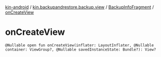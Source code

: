 [kin-android](../../index.md) / [kin.backupandrestore.backup.view](../index.md) / [BackupInfoFragment](index.md) / [onCreateView](./on-create-view.md)

# onCreateView

`@Nullable open fun onCreateView(inflater: LayoutInflater, @Nullable container: ViewGroup?, @Nullable savedInstanceState: Bundle?): View?`